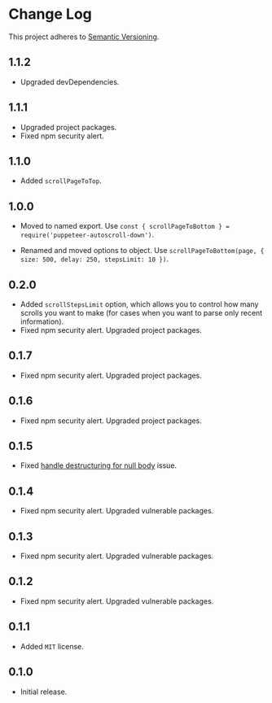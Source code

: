 # Change Log

This project adheres to [Semantic Versioning](http://semver.org/).

## 1.1.2

- Upgraded devDependencies.

## 1.1.1

- Upgraded project packages.
- Fixed npm security alert.

## 1.1.0

- Added `scrollPageToTop`.

## 1.0.0

- Moved to named export. Use `const { scrollPageToBottom } = require('puppeteer-autoscroll-down')`.

- Renamed and moved options to object. Use `scrollPageToBottom(page, { size: 500, delay: 250, stepsLimit: 10 })`.

## 0.2.0

- Added `scrollStepsLimit` option, which allows you to control how many scrolls you want to make (for cases when you want to parse only recent information).
- Fixed npm security alert. Upgraded project packages.

## 0.1.7

- Fixed npm security alert. Upgraded project packages.

## 0.1.6

- Fixed npm security alert. Upgraded project packages.

## 0.1.5

- Fixed [handle destructuring for null body](https://github.com/mbalabash/puppeteer-autoscroll-down/pull/3) issue.

## 0.1.4

- Fixed npm security alert. Upgraded vulnerable packages.

## 0.1.3

- Fixed npm security alert. Upgraded vulnerable packages.

## 0.1.2

- Fixed npm security alert. Upgraded vulnerable packages.

## 0.1.1

- Added `MIT` license.

## 0.1.0

- Initial release.
